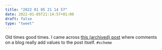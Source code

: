 ```yaml
---
title: "2022 01 05 21 14 57"
date: 2022-01-05T21:14:57+01:00
draft: false
type: "tweet"
---
```

Old times good times. I came across [this (archived) post](https://leastfixedpoint.com/tonyg/kcbbs/lshift_archive/folds-and-continuation-passing-style-20070611.html) where comments on a blog really add values to the post itself. `#scheme`
